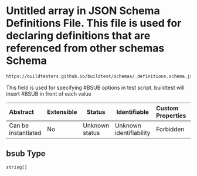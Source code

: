 # Untitled array in JSON Schema Definitions File. This file is used for declaring definitions that are referenced from other schemas Schema

```txt
https://buildtesters.github.io/buildtest/schemas/_definitions.schema.json#/definitions/bsub
```

This field is used for specifying #BSUB options in test script. buildtest will insert #BSUB in front of each value


| Abstract            | Extensible | Status         | Identifiable            | Custom Properties | Additional Properties | Access Restrictions | Defined In                                                                            |
| :------------------ | ---------- | -------------- | ----------------------- | :---------------- | --------------------- | ------------------- | ------------------------------------------------------------------------------------- |
| Can be instantiated | No         | Unknown status | Unknown identifiability | Forbidden         | Allowed               | none                | [\_definitions.schema.json\*](../out/_definitions.schema.json "open original schema") |

## bsub Type

`string[]`

